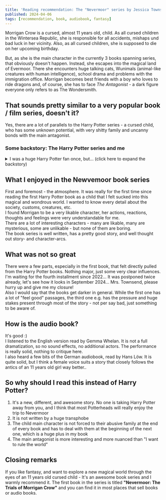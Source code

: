 ```yaml
---
title: 'Reading recommendation: The "Nevermoor" series by Jessica Townsend'
published: 2024-04-06
tags: [recommendation, book, audiobook, fantasy]
---
```

Morrigan Crow is a cursed, almost 11 years old, child. As all cursed children in the Wintersea Republic, she is responsible for all accidents, mishaps und bad luck in her vicinity. Also, as all cursed children, she is supposed to die on her upcoming birthday.

But, as she is the main character in the currently 3 books spanning series, that obviously doesn't happen. Instead, she escapes into the magical land of Evermoor. There she encounters huge talking cats, Wunimals (animal-like creatures with human intelligence), school drama and problems with the immigration office. Morrigan becomes best friends with a boy who loves to ride dragons and, of course, she has to face _The Antagonist_ - a dark figure everyone only refers to as The Wondersmith.

## That sounds pretty similar to a very popular book / film series, doesn't it?
Yes, there are a lot of parallels to the Harry Potter series - a cursed child, who has some unknown potential, with very shitty family and uncanny bonds with the main antagonist.

### Some backstory: The Harry Potter series and me
<details>
  <summary>
    I was a huge Harry Potter fan once, but... (click here to expand the backstory)
  </summary>

___Preface:___ _I'm just providing some context for the rest of this blog post. I don't want to debate Rowling's views, the quality of her writing or the ethics of buying or enjoying Harry Potter/Wizarding World products._

I was a __huge__ fan of the Harry Potter books. When a distant aunt from the USA visiting my grandma gifted me the first Harry Potter book, I was instantly hooked and sucked in into this magical world. Also I was the exact age that Harry was when he got the Hogwarts letter, which made the immersion even larger.

As I grew older, I met different people in high school, job, and online. I got exposed to different views, opinions, cultures - basically I expanded my horizon and grew as a person. More and more elements of the Harry Potter series started rubbing me the wrong way. The more obvious aspects are, e.g.:
* Commonly accepted slavery of house elves
* Very obvious classism and racism integrated into the culture
* Goblins looking like antisemitic caricatures running the wizard bank (although one could argue that that's just following the common characterization of goblins since at least Tolkien's The Hobbit)

But to be honest, these are some problematic aspects in a large book series that I adored, and were not enough to make me fall out of love with it.  
What made me fall out of love with the Harry Potter series, is that...
1. J. K. Rowling is a huge transphobe
2. She uses her huge amount of money and reach to spread her transphobia
3. Every time someone buys something Harry Potter/Wizarding World related, money goes her way
4. (point 3. is why "death of the author" doesn't work for me here)

_Backstory over ;)_
</details>

## What I enjoyed in the Newvemoor book series
First and foremost - the atmosphere. It was really for the first time since reading the first Harry Potter book as a child that I felt sucked into this magical and wondrous world. I wanted to know every detail about the society, customs, creatures, etc.  
I found Morrigan to be a very likable character, her actions, reactions, thoughts and feelings were very understandable for me.  
There are a lot of interesting characters - many are likable, many are mysterious, some are unlikable - but none of them are boring.  
The book series is well written, has a pretty good story, and well thought out story- and character-arcs.

## What was not so great
There were a few parts, especially in the first book, that felt directly pulled from the Harry Potter books. Nothing major, just some very clear influences.  
I'm waiting for the fourth installment since 2022... It was postponed twice already, let's see how it looks in September 2024... Mrs. Townsend, please hurry up and give me my closure!  
Also I would say that the books get darker in general. While the first one has a lot of "feel good" passages, the third one e.g. has the pressure and huge stakes present through most of the story - not per say bad, just something to be aware of.

## How is the audio book?
It's good :)  
I listened to the English version read by Gemma Whelan. It is not a full dramatization, so no sound effects, no additional actors. The performance is really solid, nothing to critique here.  
I also heard a few bits of the German audiobook, read by Hans Löw. It is quite solid, but I think a female voice suits a story that closely follows the antics of an 11 years old girl way better..

## So why should I read this instead of Harry Potter?
1. It's a new, different, and awesome story. No one is taking Harry Potter away from you, and I think that most Potterheads will really enjoy the trip to Nevermoor
2. It is not written by a huge transphobe
3. The child main character is not forced to their abusive family at the end of every book and has to deal with them at the beginning of the next one, which is a huge plus in my book
4. The main antagonist is more interesting and more nuanced than "I want to rule the world"

## Closing remarks
If you like fantasy, and want to explore a new magical world through the eyes of an 11 years old cursed child - It's an awesome book series and I warmly recommend it. The first book in the series is titled __"Nevermoor: The Trials of Morrigan Crow"__ and you can find it in most places that sell books or audio books.